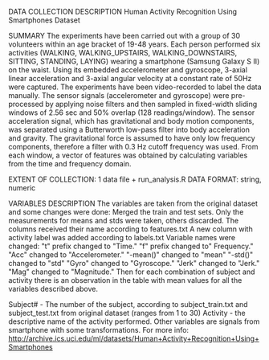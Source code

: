 DATA COLLECTION DESCRIPTION
Human Activity Recognition Using Smartphones Dataset

SUMMARY
The experiments have been carried out with a group of 30 volunteers within an age bracket of 19-48 years. Each person performed six activities (WALKING, WALKING_UPSTAIRS, WALKING_DOWNSTAIRS, SITTING, STANDING, LAYING) wearing a smartphone (Samsung Galaxy S II) on the waist. Using its embedded accelerometer and gyroscope, 3-axial linear acceleration and 3-axial angular velocity at a constant rate of 50Hz were captured. The experiments have been video-recorded to label the data manually.
The sensor signals (accelerometer and gyroscope) were pre-processed by applying noise filters and then sampled in fixed-width sliding windows of 2.56 sec and 50% overlap (128 readings/window). The sensor acceleration signal, which has gravitational and body motion components, was separated using a Butterworth low-pass filter into body acceleration and gravity. The gravitational force is assumed to have only low frequency components, therefore a filter with 0.3 Hz cutoff frequency was used. From each window, a vector of features was obtained by calculating variables from the time and frequency domain.

EXTENT OF COLLECTION:  1 data file +  run_analysis.R
DATA FORMAT: string, numeric

VARIABLES DESCRIPTION
The variables are taken from the original dataset and some changes were done:
Merged the train and test sets.
Only the measurements for means and stds were taken, others discarded.
The columns received their name according to features.txt
A new column with activity label was added according to labels.txt
Variable names were changed:
"t" prefix changed to "Time."
"f" prefix changed to" Frequency."
"Acc" changed to "Accelerometer."
"-mean()" changed to "mean"
"-std()" changed to "std"
"Gyro" changed to "Gyroscope."
"Jerk" changed to "Jerk."
"Mag" changed to "Magnitude."
Then for each combination of subject and activity there is an observation in the table with mean values for all the variables described above.

Subject# - The number of the subject, according to subject_train.txt and subject_test.txt from original dataset (ranges from 1 to 30)
Activity - the descriptive name of the activity performed.
Other variables are signals from smartphone with some transformations. For more info: http://archive.ics.uci.edu/ml/datasets/Human+Activity+Recognition+Using+Smartphones
